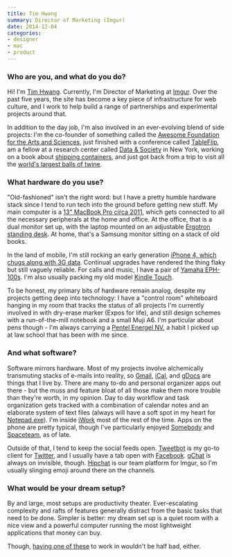 ```yaml
---
title: Tim Hwang
summary: Director of Marketing (Imgur)
date: 2014-12-04
categories:
- designer
- mac
- product
---
```


### Who are you, and what do you do?

Hi! I'm [Tim Hwang](http://timhwang.org/ "Tim's website."). Currently, I'm Director of Marketing at [Imgur][]. Over the past five years, the site has become a key piece of infrastructure for web culture, and I work to help build a range of partnerships and experimental projects around that.

In addition to the day job, I'm also involved in an ever-evolving blend of side projects: I'm the co-founder of something called the [Awesome Foundation for the Arts and Sciences](http://www.awesomefoundation.org/ "The Awesome Foundation."), just finished with a conference called [TableFlip](http://tableflip.us/ "A tabletop gaming conference."), am a fellow at a research center called [Data & Society](http://www.datasociety.net/ "A research think tank in New York.") in New York, working on a book about [shipping containers](https://www.kickstarter.com/projects/timhwang/the-container-guide "Tim's Kickstarted shipping containers field guide."), and just got back from a trip to visit all the [world's largest balls of twine](http://www.theatlantic.com/technology/archive/2014/09/twisted-the-battle-to-be-the-worlds-largest-ball-of-twine/379828/ "An Atlantic article about the world's largest ball of twin."). 

### What hardware do you use?

"Old-fashioned" isn't the right word: but I have a pretty humble hardware stack since I tend to run tech into the ground before getting new stuff. My main computer is a [13" MacBook Pro circa 2011][macbook-pro], which gets connected to all the necessary peripherals at the home and office. At the office, that is a dual monitor set up, with the laptop mounted on an adjustable [Ergotron standing desk][workfit-s]. At home, that's a Samsung monitor sitting on a stack of old books. 

In the land of mobile, I'm still rocking an early generation [iPhone 4, which chugs along with 3G data][iphone-4]. Continual upgrades have rendered the thing flaky but still vaguely reliable. For calls and music, I have a pair of [Yamaha EPH-100s][eph-100]. I'm also usually packing my old model [Kindle Touch][kindle-touch].

To be honest, my primary bits of hardware remain analog, despite my projects getting deep into technology: I have a "control room" whiteboard hanging in my room that tracks the status of all projects I'm currently involved in with dry-erase marker (Expos for life), and still design schemes with a run-of-the-mill notebook and a small Muji A6. I'm particular about pens though - I'm always carrying a [Pentel Energel NV][energel-nv], a habit I picked up at law school that has been with me since. 

### And what software?

Software mirrors hardware. Most of my projects involve alchemically transmuting stacks of e-mails into reality, so [Gmail][], [iCal][], and [gDocs][google-docs] are things that I live by. There are many to-do and personal organizer apps out there - but the muss and feature bloat of all those make them more trouble than they're worth, in my opinion. Day to day workflow and task organization gets tracked with a combination of calendar notes and an elaborate system of text files (always will have a soft spot in my heart for [Notepad.exe][notepad]). I'm inside [iWork][] most of the rest of the time. Apps on the phone are pretty typical, though I've particularly enjoyed [Somebody][somebody-ios] and [Spaceteam][spaceteam-ios], as of late.

Outside of that, I tend to keep the social feeds open. [Tweetbot][] is my go-to client for [Twitter][], and I usually have a tab open with [Facebook][]. [gChat][google-talk] is always on invisible, though. [Hipchat][] is our team platform for Imgur, so I'm usually slinging emoji around there on the channels.

### What would be your dream setup?

By and large, most setups are productivity theater. Ever-escalating complexity and rafts of features generally distract from the basic tasks that need to be done. Simpler is better: my dream set up is a quiet room with a nice view and a powerful computer running the most lightweight applications that money can buy. 

Though, [having one of these](http://www.cantstopthemovies.com/wp-content/uploads/2012/03/The-War-Room.jpg "A picture of the war room in Dr Strangelove.") to work in wouldn't be half bad, either.

[energel-nv]: https://www.pentel.com/store/energel-nv-gel-pen "A liquid gel pen."
[eph-100]: https://usa.yamaha.com/products/audio-visual/headphones/eph-100_silver_w/ "In-ear headphones."
[facebook]: https://www.facebook.com/ "A social networking site."
[gmail]: https://mail.google.com/mail/ "Web-based email."
[google-docs]: https://en.wikipedia.org/wiki/Google_Docs "A web-based office suite."
[google-talk]: https://en.wikipedia.org/wiki/Google_Talk "Google's own audio/video/text chat system."
[hipchat]: http://web.archive.org/web/20170905004635/https://www.hipchat.com/ "A hosted IM and file service."
[ical]: https://en.wikipedia.org/wiki/Calendar_(Apple) "The calendar software included with macOS."
[imgur]: https://imgur.com/ "An image sharing service."
[iphone-4]: https://en.wikipedia.org/wiki/IPhone_4 "A smartphone."
[iwork]: https://en.wikipedia.org/wiki/IWork "An office suite for the Mac."
[kindle-touch]: https://www.amazon.com/Kindle-Touch-e-Reader-Touch-Screen-Wi-Fi-Special-Offers/dp/B005890G8Y "A digital book reader."
[macbook-pro]: https://www.apple.com/macbook-pro/ "A laptop."
[notepad]: https://en.wikipedia.org/wiki/Notepad_(software) "A simple text editor included with Windows."
[somebody-ios]: http://somebodyapp.com/ "A unique messaging app."
[spaceteam-ios]: https://itunes.apple.com/us/app/spaceteam/id570510529 "A party game where you shout instructions at your friends to save your ship."
[tweetbot]: https://tapbots.com/tweetbot/mac/ "A Twitter client for the Mac."
[twitter]: https://twitter.com/ "An online micro-blogging platform."
[workfit-s]: https://www.ergotron.com/tabid/640/language/en-US/default.aspx "A monitor/keyboard station that lets you switch between sitting and standing."
